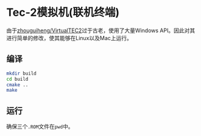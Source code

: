 # Tec-2模拟机(联机终端)

由于[zhouguiheng/VirtualTEC2](https://github.com/zhouguiheng/VirtualTEC2)过于古老，使用了大量Windows API。因此对其进行简单的修改，使其能够在Linux以及Mac上运行。

## 编译

```bash
mkdir build
cd build
cmake ..
make
```

## 运行

确保三个`.ROM`文件在`pwd`中。
